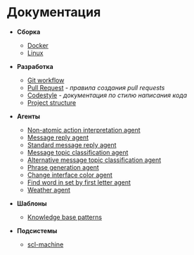 # Документация

- **Сборка**
    * [Docker](build/docker-build.md)
    * [Linux](build/linux-build.md)
   
- **Разработка**
    * [Git workflow](dev/git-workflow.md)
    * [Pull Request](dev/pr.md) - *правила создания pull requests*
    * [Codestyle](dev/codestyle.md) - *документация по стилю написания кода*
    * [Project structure](dev/project_structure.md)
    
- **Агенты**
    * [Non-atomic action interpretation agent](agents/nonAtomicActionInterpretationAgent.md)
    * [Message reply agent](agents/messageReplyAgent.md)
    * [Standard message reply agent](agents/standardMessageReplyAgent.md)
    * [Message topic classification agent](agents/messageTopicClassificationAgent.md)
    * [Alternative message topic classification agent](agents/alternativeMessageTopicClassificationAgent.md)
    * [Phrase generation agent](agents/phraseGenerationAgent.md)
    * [Change interface color agent](agents/changeInterfaceColorAgent.md)
    * [Find word in set by first letter agent](agents/findWordInSetByFirstLetter.md)
    * [Weather agent](agents/weatherAgent.md)

- **Шаблоны**
    * [Knowledge base patterns](patterns/kb-patterns.md)

- **Подсистемы**
    * [scl-machine](subsystems/scl-machine.md)
